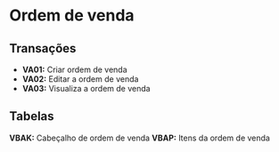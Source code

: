 # Ordem de venda


## Transações

- **VA01:** Criar ordem de venda
- **VA02:** Editar a ordem de venda 
- **VA03:** Visualiza a ordem de venda

 
## Tabelas

**VBAK:** Cabeçalho de ordem de venda
**VBAP:** Itens da ordem de venda
